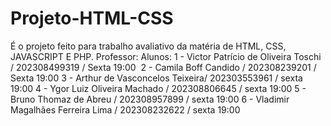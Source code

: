 # Projeto-HTML-CSS
É o projeto feito para trabalho avaliativo da matéria de HTML, CSS, JAVASCRIPT E PHP. Professor: 
Alunos: 
1 - Victor Patrício de Oliveira Toschi / 202308499319 / Sexta 19:00 
2 - Camila Boff Candido /  202308239201 / Sexta 19:00
3 - Arthur de Vasconcelos Teixeira/ 202303553961 / sexta 19:00
4 - Ygor Luiz Oliveira Machado / 202308806645 / sexta 19:00
5 - Bruno Thomaz de Abreu / 202308957899 / sexta 19:00
6 - Vladimir Magalhães Ferreira Lima / 202308232622 / sexta 19:00
